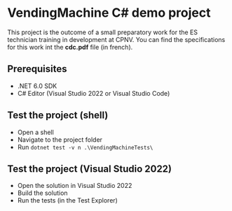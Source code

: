 # VendingMachine C# demo project
This project is the outcome of a small preparatory work for the ES technician training in development at CPNV. You can find the specifications for this work int the **cdc.pdf** file (in french).

## Prerequisites
- .NET 6.0 SDK
- C# Editor (Visual Studio 2022 or Visual Studio Code)

## Test the project (shell)
- Open a shell
- Navigate to the project folder
- Run `dotnet test -v n .\VendingMachineTests\`

## Test the project (Visual Studio 2022)
- Open the solution in Visual Studio 2022
- Build the solution
- Run the tests (in the Test Explorer)
